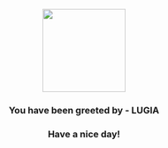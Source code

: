 <p align="center">
            <img src="https://raw.githubusercontent.com/PokeAPI/sprites/master/sprites/pokemon/249.png" width="150" height="150">
          </p>
          <h3 align="center">You have been greeted by - <b>LUGIA</b></h3>
          <h3 align="center">Have a nice day!</h3>
